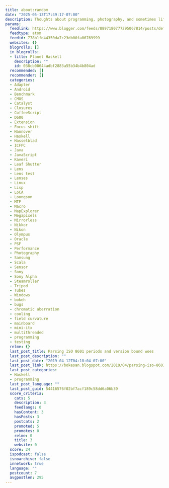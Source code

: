 ```yaml
---
title: about:random
date: "2025-05-13T17:49:17-07:00"
description: Thoughts about programming, photography, and sometimes life
params:
  feedlink: https://www.blogger.com/feeds/8897180777295067814/posts/default/-/Haskell
  feedtype: atom
  feedid: 778b1fd44350da7c23db00fa06769999
  websites: {}
  blogrolls: []
  in_blogrolls:
  - title: Planet Haskell
    description: ""
    id: 038cb00644adbf2883a55b34b4b804ad
  recommended: []
  recommender: []
  categories:
  - Adapter
  - Android
  - Benchmark
  - CMOS
  - Catalyst
  - Closures
  - CoffeeScript
  - D600
  - Extension
  - Focus shift
  - Hannover
  - Haskell
  - Hasselblad
  - ICFPC
  - Java
  - JavaScript
  - Kaveri
  - Leaf Shutter
  - Lens
  - Lens test
  - Lenses
  - Linux
  - Lisp
  - LoCA
  - Loongson
  - MTF
  - Macro
  - MapExplorer
  - Megapixels
  - Mirrorless
  - Nikkor
  - Nikon
  - Olympus
  - Oracle
  - PSF
  - Performance
  - Photography
  - Samsung
  - Scala
  - Sensor
  - Sony
  - Sony Alpha
  - Steamroller
  - Tripod
  - Tubes
  - Windows
  - bokeh
  - bugs
  - chromatic aberration
  - cooling
  - field curvature
  - mainboard
  - mini-itx
  - multithreaded
  - programming
  - testing
  relme: {}
  last_post_title: Parsing ISO 8601 periods and version bound woes
  last_post_description: ""
  last_post_date: "2019-04-12T04:18:04-07:00"
  last_post_link: https://bokesan.blogspot.com/2019/04/parsing-iso-8601-periods-and-version.html
  last_post_categories:
  - Haskell
  - programming
  last_post_language: ""
  last_post_guid: 54416576f02bf7acf189c58dd6a06b39
  score_criteria:
    cats: 5
    description: 3
    feedlangs: 0
    hasContent: 3
    hasPosts: 3
    postcats: 2
    promoted: 5
    promotes: 0
    relme: 0
    title: 3
    website: 0
  score: 24
  ispodcast: false
  isnoarchive: false
  innetwork: true
  language: ""
  postcount: 7
  avgpostlen: 295
---
```

